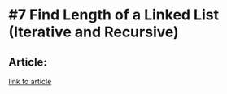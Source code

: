 # #7 Find Length of a Linked List (Iterative and Recursive)

## Article:

[link to article](https://www.geeksforgeeks.org/find-length-of-a-linked-list-iterative-and-recursive/)